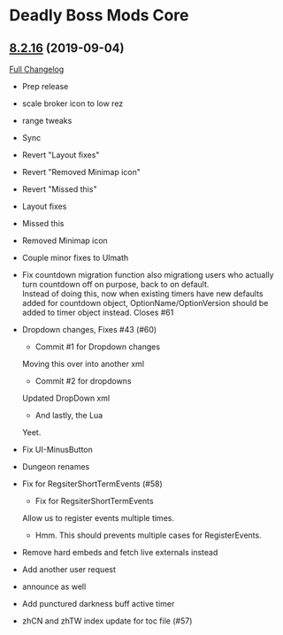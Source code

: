 # Deadly Boss Mods Core

## [8.2.16](https://github.com/DeadlyBossMods/DeadlyBossMods/tree/8.2.16) (2019-09-04)
[Full Changelog](https://github.com/DeadlyBossMods/DeadlyBossMods/compare/8.2.15...8.2.16)

- Prep release  
- scale broker icon to low rez  
- range tweaks  
- Sync  
- Revert "Layout fixes"  
- Revert "Removed Minimap icon"  
- Revert "Missed this"  
- Layout fixes  
- Missed this  
- Removed Minimap icon  
- Couple minor fixes to Ulmath  
- Fix countdown migration function also migrationg users who actually turn countdown off on purpose, back to on default.  
    Instead of doing this, now when existing timers have new defaults added for countdown object, OptionName/OptionVersion should be added to timer object instead. Closes #61  
- Dropdown changes, Fixes #43 (#60)  
    * Commit #1 for Dropdown changes  
    Moving this over into another xml  
    * Commit #2 for dropdowns  
    Updated DropDown xml  
    * And lastly, the Lua  
    Yeet.  
- Fix UI-MinusButton  
- Dungeon renames  
- Fix for RegsiterShortTermEvents (#58)  
    * Fix for RegsiterShortTermEvents  
    Allow us to register events multiple times.  
    * Hmm. This should prevents multiple cases for RegisterEvents.  
- Remove hard embeds and fetch live externals instead  
- Add another user request  
- announce as well  
- Add punctured darkness buff active timer  
- zhCN and zhTW index update for toc file (#57)  
